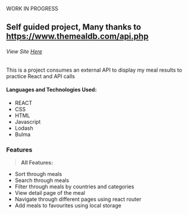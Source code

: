 WORK IN PROGRESS

## Self guided project, Many thanks to https://www.themealdb.com/api.php
###### View Site [Here](https://iamshola.github.io/meals/#/)




This is a project consumes an external API to display my meal results to practice React and API calls


#### Languages and Technologies Used:
  - REACT
  - CSS
  - HTML
  - Javascript
  - Lodash
  - Bulma


### Features

> **All Features:**

  - Sort through meals
  - Search through meals
  - Filter through meals by countries and categories 
  - View detail page of the meal 
  - Navigate through different pages using react router
  - Add meals to favourites using local storage 
  
 



